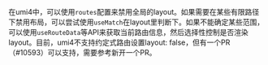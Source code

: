 在umi4中，可以使用`routes`配置来禁用全局的layout。如果需要在某些有限路径下禁用布局，可以尝试使用`useMatch`在layout里判断下。如果不能确定某些范围，可以使用`useRouteData`等API来获取当前路由信息，然后选择性控制是否渲染layout。目前，umi4不支持约定式路由设置layout: false，但有一个PR（#10593）可以支持，需要参考新开一个PR。

